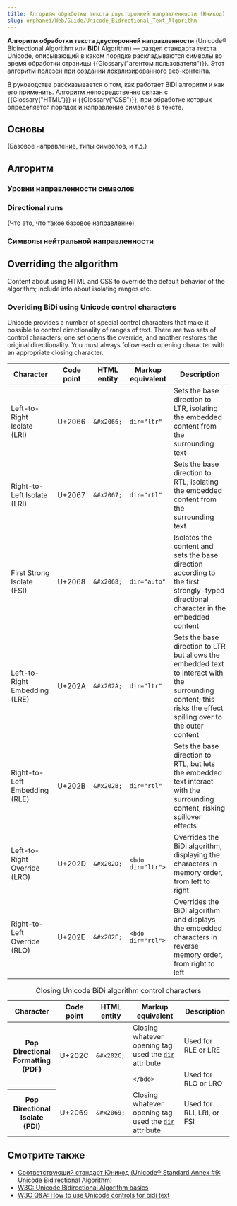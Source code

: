 ```yaml
---
title: Алгоритм обработки текста двусторонней направленности (Юникод)
slug: orphaned/Web/Guide/Unicode_Bidrectional_Text_Algorithm
---
```


**Алгоритм обработки текста двусторонней направленности** (Unicode® Bidirectional Algorithm или **BiDi** Algorithm) — раздел стандарта текста Unicode, описывающий в каком порядке раскладываются символы во время обработки страницы {{Glossary("агентом пользователя")}}.
Этот алгоритм полезен при создании локализированного веб-контента.

В руководстве рассказывается о том, как работает BiDi алгоритм и как его применить. Алгоритм непосредственно связан с {{Glossary("HTML")}} и {{Glossary("CSS")}}, при обработке которых определяется порядок и направление символов в тексте.

## Основы

(Базовое направление, типы символов, и т.д.)

## Алгоритм

### Уровни направленности символов

### Directional runs

(Что это, что такое базовое направление)

### Символы нейтральной направленности

## Overriding the algorithm

Content about using HTML and CSS to override the default behavior of the algorithm; include info about isolating ranges etc.

### Overiding BiDi using Unicode control characters

Unicode provides a number of special control characters that make it possible to control directionality of ranges of text. There are two sets of control characters; one set opens the override, and another restores the original directionality. You must always follow each opening character with an appropriate closing character.

| Character                     | Code point | HTML entity | Markup equivalent | Description                                                                                                                                                    |
| ----------------------------- | ---------- | ----------- | ----------------- | -------------------------------------------------------------------------------------------------------------------------------------------------------------- |
| Left-to-Right Isolate (LRI)   | U+2066     | `&#x2066;`  | `dir="ltr"`       | Sets the base direction to LTR, isolating the embedded content from the surrounding text                                                                       |
| Right-to-Left Isolate (LRI)   | U+2067     | `&#x2067;`  | `dir="rtl"`       | Sets the base direction to RTL, isolating the embedded content from the surrounding text                                                                       |
| First Strong Isolate (FSI)    | U+2068     | `&#x2068;`  | `dir="auto"`      | Isolates the content and sets the base direction according to the first strongly-typed directional character in the embedded content                           |
| Left-to-Right Embedding (LRE) | U+202A     | `&#x202A;`  | `dir="ltr"`       | Sets the base direction to LTR but allows the embedded text to interact with the surrounding content; this risks the effect spilling over to the outer content |
| Right-to-Left Embedding (RLE) | U+202B     | `&#x202B;`  | `dir="rtl"`       | Sets the base direction to RTL, but lets the embedded text interact with the surrounding content, risking spillover effects                                    |
| Left-to-Right Override (LRO)  | U+202D     | `&#x202D;`  | `<bdo dir="ltr">` | Overrides the BiDi algorithm, displaying the characters in memory order, from left to right                                                                    |
| Right-to-Left Override (RLO)  | U+202E     | `&#x202E;`  | `<bdo dir="rtl">` | Overrides the BiDi algorithm and displays the embedded characters in reverse memory order, from right to left                                                  |

<table class="standard-table">
  <caption>
    Closing Unicode BiDi algorithm control characters
  </caption>
  <thead>
    <tr>
      <th scope="row">Character</th>
      <th scope="col">Code point</th>
      <th scope="col">HTML entity</th>
      <th scope="col">Markup equivalent</th>
      <th scope="col">Description</th>
    </tr>
  </thead>
  <tbody>
    <tr>
      <th rowspan="2" scope="row">Pop Directional Formatting (PDF)</th>
      <td rowspan="2">U+202C</td>
      <td rowspan="2"><code>&#x26;#x202C;</code></td>
      <td>
        Closing whatever opening tag used the <a href="/ru/docs/Web/HTML/Global_attributes#dir"><code>dir</code></a>
        attribute
      </td>
      <td>Used for RLE or LRE</td>
    </tr>
    <tr>
      <td><code>&#x3C;/bdo></code></td>
      <td>Used for RLO or LRO</td>
    </tr>
    <tr>
      <th scope="row">Pop Directional Isolate (PDI)</th>
      <td>U+2069</td>
      <td><code>&#x26;#x2069;</code></td>
      <td>
        Closing whatever opening tag used the <a href="/ru/docs/Web/HTML/Global_attributes#dir"><code>dir</code></a>
        attribute
      </td>
      <td>Used for RLI, LRI, or FSI</td>
    </tr>
  </tbody>
</table>

## Смотрите также

- [Соответствующий стандарт Юникод (Unicode® Standard Annex #9: Unicode Bidirectional Algorithm)](https://www.unicode.org/reports/tr9/)
- [W3C: Unicode Bidirectional Algorithm basics](https://www.w3.org/International/articles/inline-bidi-markup/uba-basics)
- [W3C Q\&A: How to use Unicode controls for bidi text](https://www.w3.org/International/questions/qa-bidi-unicode-controls)
